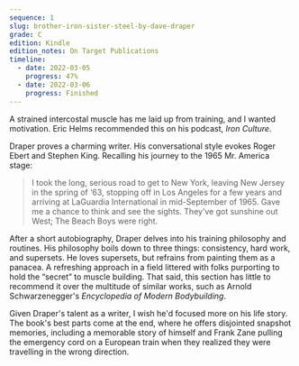 ```yaml
---
sequence: 1
slug: brother-iron-sister-steel-by-dave-draper
grade: C
edition: Kindle
edition_notes: On Target Publications
timeline:
  - date: 2022-03-05
    progress: 47%
  - date: 2022-03-06
    progress: Finished
---
```


A strained intercostal muscle has me laid up from training, and I wanted motivation. Eric Helms recommended this on his podcast, _Iron Culture_.

<!-- end -->

Draper proves a charming writer. His conversational style evokes Roger Ebert and Stephen King. Recalling his journey to the 1965 Mr. America stage:

> I took the long, serious road to get to New York, leaving New Jersey in the spring of ‘63, stopping off in Los Angeles for a few years and arriving at LaGuardia International in mid-September of 1965. Gave me a chance to think and see the sights. They’ve got sunshine out West; The Beach Boys were right.

After a short autobiography, Draper delves into his training philosophy and routines. His philosophy boils down to three things: consistency, hard work, and supersets. He loves supersets, but refrains from painting them as a panacea. A refreshing approach in a field littered with folks purporting to hold the “secret” to muscle building. That said, this section has little to recommend it over the multitude of similar works, such as Arnold Schwarzenegger's _Encyclopedia of Modern Bodybuilding_.

Given Draper's talent as a writer, I wish he'd focused more on his life story. The book's best parts come at the end, where he offers disjointed snapshot memories, including a memorable story of himself and Frank Zane pulling the emergency cord on a European train when they realized they were travelling in the wrong direction.

